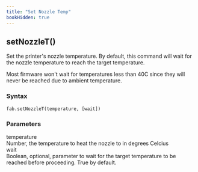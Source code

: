 ```yaml
---
title: "Set Nozzle Temp"
bookHidden: true
---
```


<h2 class="ref-header">setNozzleT()</h2>
Set the printer's nozzle temperature. By default, this command will wait for the nozzle temperature to reach the target temperature.

Most firmware won't wait for temperatures less than 40C since they will never be reached due to ambient temperature.

### Syntax
```
fab.setNozzleT(temperature, [wait])
```

### Parameters
<div class="grid-container">
 <div class="grid-item">temperature</div>
 <div class="grid-item">Number, the temperature to heat the nozzle to in degrees Celcius</div>

 <div class="grid-item">wait</div>
 <div class="grid-item">Boolean, optional, parameter to wait for the target temperature to be reached before proceeding. True by default.</div>
</div>